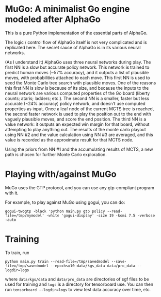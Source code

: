 MuGo: A minimalist Go engine modeled after AlphaGo
==================================================

This is a pure Python implementation of the essential parts of AlphaGo.

The logic / control flow of AlphaGo itself is not very complicated and is replicated here. The secret sauce of AlphaGo is in its various neural networks.

(As I understand it) AlphaGo uses three neural networks during play. The first NN is a slow but accurate policy network. This network is trained to predict human moves (~57% accuracy), and it outputs a list of plausible moves, with probabilities attached to each move. This first NN is used to seed the Monte Carlo tree search with plausible moves. One of the reasons this first NN is slow is because of its size, and because the inputs to the neural network are various computed properties of the Go board (liberty counts; ataris; ladders; etc.). The second NN is a smaller, faster but less accurate (~24% accuracy) policy network, and doesn't use computed properties as input. Once a leaf node of the current MCTS tree is reached, the second faster network is used to play the position out to the end with vaguely plausible moves, and score the end position. The third NN is a value network: it outputs an expected win margin for that board, without attempting to play anything out. The results of the monte carlo playout using NN #2 and the value calculation using NN #3 are averaged, and this value is recorded as the approximate result for that MCTS node.

Using the priors from NN #1 and the accumulating results of MCTS, a new path is chosen for further Monte Carlo exploration.

Playing with/against MuGo
=========================
MuGo uses the GTP protocol, and you can use any gtp-compliant program with it.

For example, to play against MuGo using gogui, you can do:
```
gogui-twogtp -black 'python main.py gtp policy --read-file=/tmp/mymodel' -white 'gogui-display' -size 19 -komi 7.5 -verbose -auto
```

Training
========
To train, run
```
python main.py train --read-file=/tmp/savedmodel --save-file=/tmp/savedmodel --epochs=10 data/kgs_data data/pro_data --logdir=logs
```
where `data/kgs/data` and `data/pro_data` are directories of sgf files to be used for training and `logs` is a directory for tensorboard use.
You can then run `tensorboard --logdir=logs` to view test data accuracy over time, etc.
